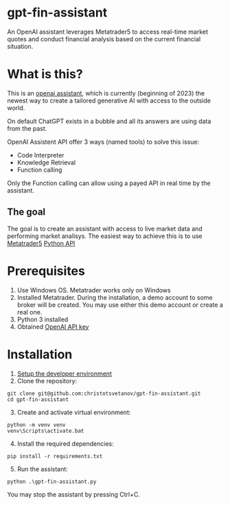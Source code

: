 # gpt-fin-assistant
An OpenAI assistant leverages Metatrader5 to access real-time market quotes and conduct financial analysis based on the current financial situation.

# What is this?
This is an [openai assistant](https://platform.openai.com/docs/assistants/overview), which is currently (beginning of 2023) the newest way to create a tailored generative AI with access to the outside world.

On default ChatGPT exists in a bubble and all its answers are using data from the past.

OpenAI Assistent API offer 3 ways (named tools) to solve this issue:
- Code Interpreter
- Knowledge Retrieval
- Function calling

Only the Function calling can allow using a payed API in real time by the assistant.

## The goal
The goal is to create an assistant with access to live market data and performing market analisys. The easiest way to achieve this is to use [Metatrader5](https://www.metatrader5.com/) [Python API](https://www.mql5.com/en/docs/python_metatrader5)

# Prerequisites
1. Use Windows OS. Metatrader works only on Windows
2. Installed Metatrader. During the installation, a demo account to some broker will be created. You may use either this demo account or create a real one.
3. Python 3 installed
4. Obtained [OpenAI API key](https://platform.openai.com/api-keys)

# Installation
1. [Setup the developer environment](https://platform.openai.com/docs/quickstart?context=python)
2. Clone the repository:
```
git clone git@github.com:christotsvetanov/gpt-fin-assistant.git
cd gpt-fin-assistant
```
3. Create and activate virtual environment:
```
python -m venv venv
venv\Scripts\activate.bat
```
4. Install the required dependencies:
```
pip install -r requirements.txt
```
5. Run the assistant:
```
python .\gpt-fin-assistant.py
```
You may stop the assistant by pressing Ctrl+C.